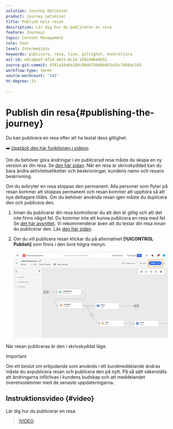 ```yaml
---
solution: Journey Optimizer
product: journey optimizer
title: Publish hela resan
description: Lär dig hur du publicerar en resa
feature: Journeys
topic: Content Management
role: User
level: Intermediate
keywords: publicera, resa, live, giltighet, kontrollera
exl-id: e0ca8aef-4f1d-4631-8c34-1692d96e8b51
source-git-commit: d741a34a0418dc88db730d0b953cb5c7db8dc103
workflow-type: tm+mt
source-wordcount: '242'
ht-degree: 1%

---
```


# Publish din resa{#publishing-the-journey}

Du kan publicera en resa efter att ha testat dess giltighet.

➡️ [Upptäck den här funktionen i videon](#video)

Om du behöver göra ändringar i en publicerad resa måste du skapa en ny version av din resa. Se [den här sidan](../building-journeys/journey.md). När en resa är skrivskyddad kan du bara ändra aktivitetsetiketter och beskrivningar, kundens namn och resans beskrivning.

Om du avbryter en resa stoppas den permanent. Alla personer som flyter på resan kommer att stoppas permanent och resan kommer att upphöra så att nya deltagare tillåts. Om du behöver använda resan igen måste du duplicera den och publicera den.

1. Innan du publicerar din resa kontrollerar du att den är giltig och att det inte finns något fel. Du kommer inte att kunna publicera en resa med fel. Se [det här avsnittet](../building-journeys/troubleshooting.md#checking-for-errors-before-testing). Vi rekommenderar även att du testar din resa innan du publicerar den. Läs [den här sidan](../building-journeys/testing-the-journey.md).
1. Om du vill publicera resan klickar du på alternativet **[!UICONTROL Publish]** som finns i den övre högra menyn.

   ![](assets/journeyuc1_18.png)

När resan publiceras är den i skrivskyddat läge.

>[!IMPORTANT]
>
>Om ett beslut om erbjudande som används i ett kundmeddelande ändras måste du avpublicera resan och publicera den på nytt.  På så sätt säkerställs att ändringarna införlivas i kundens budskap och att meddelandet överensstämmer med de senaste uppdateringarna.

## Instruktionsvideo {#video}

Lär dig hur du publicerar en resa.

>[!VIDEO](https://video.tv.adobe.com/v/3424998?quality=12)